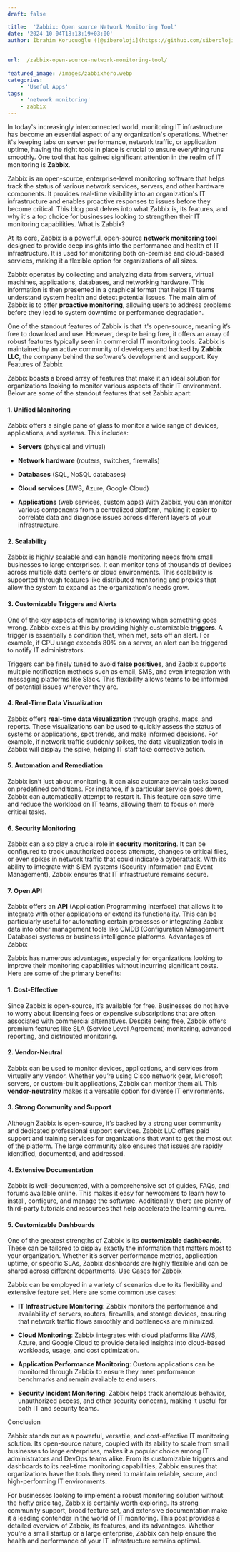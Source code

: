 ```yaml
---
draft: false

title:  'Zabbix: Open source Network Monitoring Tool'
date: '2024-10-04T18:13:19+03:00'
author: İbrahim Korucuoğlu ([@siberoloji](https://github.com/siberoloji))
 
 
url:  /zabbix-open-source-network-monitoring-tool/
 
featured_image: /images/zabbixhero.webp
categories:
    - 'Useful Apps'
tags:
    - 'network monitoring'
    - zabbix
---
```

In today's increasingly interconnected world, monitoring IT infrastructure has become an essential aspect of any organization's operations. Whether it's keeping tabs on server performance, network traffic, or application uptime, having the right tools in place is crucial to ensure everything runs smoothly. One tool that has gained significant attention in the realm of IT monitoring is **Zabbix**.

Zabbix is an open-source, enterprise-level monitoring software that helps track the status of various network services, servers, and other hardware components. It provides real-time visibility into an organization's IT infrastructure and enables proactive responses to issues before they become critical. This blog post delves into what Zabbix is, its features, and why it's a top choice for businesses looking to strengthen their IT monitoring capabilities.
What is Zabbix?

At its core, Zabbix is a powerful, open-source **network monitoring tool** designed to provide deep insights into the performance and health of IT infrastructure. It is used for monitoring both on-premise and cloud-based services, making it a flexible option for organizations of all sizes.

Zabbix operates by collecting and analyzing data from servers, virtual machines, applications, databases, and networking hardware. This information is then presented in a graphical format that helps IT teams understand system health and detect potential issues. The main aim of Zabbix is to offer **proactive monitoring**, allowing users to address problems before they lead to system downtime or performance degradation.

One of the standout features of Zabbix is that it's open-source, meaning it’s free to download and use. However, despite being free, it offers an array of robust features typically seen in commercial IT monitoring tools. Zabbix is maintained by an active community of developers and backed by **Zabbix LLC**, the company behind the software’s development and support.
Key Features of Zabbix

Zabbix boasts a broad array of features that make it an ideal solution for organizations looking to monitor various aspects of their IT environment. Below are some of the standout features that set Zabbix apart:
#### 1. **Unified Monitoring**

Zabbix offers a single pane of glass to monitor a wide range of devices, applications, and systems. This includes:
* **Servers** (physical and virtual)

* **Network hardware** (routers, switches, firewalls)

* **Databases** (SQL, NoSQL databases)

* **Cloud services** (AWS, Azure, Google Cloud)

* **Applications** (web services, custom apps)
With Zabbix, you can monitor various components from a centralized platform, making it easier to correlate data and diagnose issues across different layers of your infrastructure.
#### 2. **Scalability**

Zabbix is highly scalable and can handle monitoring needs from small businesses to large enterprises. It can monitor tens of thousands of devices across multiple data centers or cloud environments. This scalability is supported through features like distributed monitoring and proxies that allow the system to expand as the organization's needs grow.
#### 3. **Customizable Triggers and Alerts**

One of the key aspects of monitoring is knowing when something goes wrong. Zabbix excels at this by providing highly customizable **triggers**. A trigger is essentially a condition that, when met, sets off an alert. For example, if CPU usage exceeds 80% on a server, an alert can be triggered to notify IT administrators.

Triggers can be finely tuned to avoid **false positives**, and Zabbix supports multiple notification methods such as email, SMS, and even integration with messaging platforms like Slack. This flexibility allows teams to be informed of potential issues wherever they are.
#### 4. **Real-Time Data Visualization**

Zabbix offers **real-time data visualization** through graphs, maps, and reports. These visualizations can be used to quickly assess the status of systems or applications, spot trends, and make informed decisions. For example, if network traffic suddenly spikes, the data visualization tools in Zabbix will display the spike, helping IT staff take corrective action.
#### 5. **Automation and Remediation**

Zabbix isn’t just about monitoring. It can also automate certain tasks based on predefined conditions. For instance, if a particular service goes down, Zabbix can automatically attempt to restart it. This feature can save time and reduce the workload on IT teams, allowing them to focus on more critical tasks.
#### 6. **Security Monitoring**

Zabbix can also play a crucial role in **security monitoring**. It can be configured to track unauthorized access attempts, changes to critical files, or even spikes in network traffic that could indicate a cyberattack. With its ability to integrate with SIEM systems (Security Information and Event Management), Zabbix ensures that IT infrastructure remains secure.
#### 7. **Open API**

Zabbix offers an **API** (Application Programming Interface) that allows it to integrate with other applications or extend its functionality. This can be particularly useful for automating certain processes or integrating Zabbix data into other management tools like CMDB (Configuration Management Database) systems or business intelligence platforms.
Advantages of Zabbix

Zabbix has numerous advantages, especially for organizations looking to improve their monitoring capabilities without incurring significant costs. Here are some of the primary benefits:
#### 1. **Cost-Effective**

Since Zabbix is open-source, it’s available for free. Businesses do not have to worry about licensing fees or expensive subscriptions that are often associated with commercial alternatives. Despite being free, Zabbix offers premium features like SLA (Service Level Agreement) monitoring, advanced reporting, and distributed monitoring.
#### 2. **Vendor-Neutral**

Zabbix can be used to monitor devices, applications, and services from virtually any vendor. Whether you’re using Cisco network gear, Microsoft servers, or custom-built applications, Zabbix can monitor them all. This **vendor-neutrality** makes it a versatile option for diverse IT environments.
#### 3. **Strong Community and Support**

Although Zabbix is open-source, it’s backed by a strong user community and dedicated professional support services. Zabbix LLC offers paid support and training services for organizations that want to get the most out of the platform. The large community also ensures that issues are rapidly identified, documented, and addressed.
#### 4. **Extensive Documentation**

Zabbix is well-documented, with a comprehensive set of guides, FAQs, and forums available online. This makes it easy for newcomers to learn how to install, configure, and manage the software. Additionally, there are plenty of third-party tutorials and resources that help accelerate the learning curve.
#### 5. **Customizable Dashboards**

One of the greatest strengths of Zabbix is its **customizable dashboards**. These can be tailored to display exactly the information that matters most to your organization. Whether it’s server performance metrics, application uptime, or specific SLAs, Zabbix dashboards are highly flexible and can be shared across different departments.
Use Cases for Zabbix

Zabbix can be employed in a variety of scenarios due to its flexibility and extensive feature set. Here are some common use cases:
* **IT Infrastructure Monitoring**: Zabbix monitors the performance and availability of servers, routers, firewalls, and storage devices, ensuring that network traffic flows smoothly and bottlenecks are minimized.

* **Cloud Monitoring**: Zabbix integrates with cloud platforms like AWS, Azure, and Google Cloud to provide detailed insights into cloud-based workloads, usage, and cost optimization.

* **Application Performance Monitoring**: Custom applications can be monitored through Zabbix to ensure they meet performance benchmarks and remain available to end users.

* **Security Incident Monitoring**: Zabbix helps track anomalous behavior, unauthorized access, and other security concerns, making it useful for both IT and security teams.

Conclusion

Zabbix stands out as a powerful, versatile, and cost-effective IT monitoring solution. Its open-source nature, coupled with its ability to scale from small businesses to large enterprises, makes it a popular choice among IT administrators and DevOps teams alike. From its customizable triggers and dashboards to its real-time monitoring capabilities, Zabbix ensures that organizations have the tools they need to maintain reliable, secure, and high-performing IT environments.

For businesses looking to implement a robust monitoring solution without the hefty price tag, Zabbix is certainly worth exploring. Its strong community support, broad feature set, and extensive documentation make it a leading contender in the world of IT monitoring.
This post provides a detailed overview of Zabbix, its features, and its advantages. Whether you're a small startup or a large enterprise, Zabbix can help ensure the health and performance of your IT infrastructure remains optimal.
